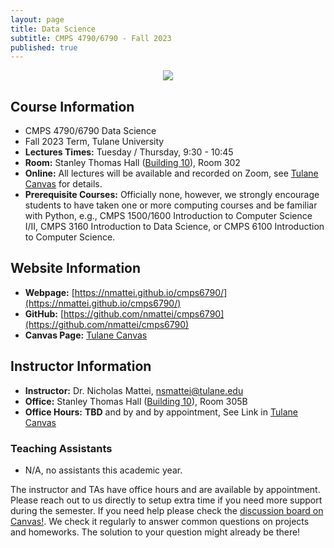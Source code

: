 ```yaml
---
layout: page 
title: Data Science
subtitle: CMPS 4790/6790 - Fall 2023
published: true
---
```

<p style="text-align:center;"><img src="{{ 'img/ds_cover.jpg' | relative_url }}" /></p>

## Course Information

* CMPS 4790/6790 Data Science
* Fall 2023 Term, Tulane University
* **Lectures Times:** Tuesday / Thursday, 9:30 - 10:45
* **Room:** Stanley Thomas Hall ([Building 10](https://admission.tulane.edu/map)), Room 302 
* **Online:** All lectures will be available and recorded on Zoom, see [Tulane Canvas](https://tulane.instructure.com/) for details.
* **Prerequisite Courses:** Officially none, however, we strongly encourage students to have taken one or more computing courses and be familiar with Python, e.g., CMPS 1500/1600 Introduction to Computer Science I/II, CMPS 3160 Introduction to Data Science, or CMPS 6100 Introduction to Computer Science.

## Website Information

* **Webpage:** [https://nmattei.github.io/cmps6790/](https://nmattei.github.io/cmps6790/)
* **GitHub:** [https://github.com/nmattei/cmps6790](https://github.com/nmattei/cmps6790)
* **Canvas Page:** [Tulane Canvas](https://tulane.instructure.com/)

## Instructor Information

* **Instructor:** Dr. Nicholas Mattei, <nsmattei@tulane.edu>
* **Office:** Stanley Thomas Hall ([Building 10](https://admission.tulane.edu/map)), Room 305B 
* **Office Hours:** **TBD** and by and by appointment, See Link in [Tulane Canvas](https://tulane.instructure.com/)

### Teaching Assistants

* N/A, no assistants this academic year.

The instructor and TAs have office hours and are available by appointment.  Please reach out to us directly to setup extra time if you need more support during the semester. If you need help please check the [discussion board on Canvas!](https://tulane.instructure.com/). We check it regularly to answer common questions on projects and homeworks.  The solution to your question might already be there!



